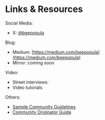 # Links & Resources

Social Media:

* X: [@beepopula](https://twitter.com/beepopula)

Blog:

* Medium: [https://medium.com/beepopula](https://medium.com/beepopula)
* Mirror: coming soon

Video:

* Street interviews:&#x20;
* Video tutorials

Others:

* [Sample Community Guidelines](https://www.notion.so/beepopula/Sample-Community-Guidelines-9db5ba72c5aa4cbcbdc28e7e46fa1623?pvs=4)
* [Community Originator Guide](https://www.notion.so/beepopula/Community-Originator-Guide-be94e337d6524f06b2457955befbd9be?pvs=4)
